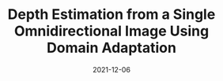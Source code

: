 ---
title: "Depth Estimation from a Single Omnidirectional Image Using Domain Adaptation"
collection: publications
permalink: /publication/2021-cvmp_depth
date: 2021-12-06
venue: 'CVMP2021'
link: 'https://dl.acm.org/doi/abs/10.1145/3485441.3485649'
paperurl: '/files/pdf/publications/CVMP_2021.pdf'
citation: 'Y. Wu, Y. Heng, M. Niranjan, and H. Kim. Depth estimation from a single omnidirectional image using domain adaptation. In <i>European Conference on Visual Media Production</i>, CVMP ’21. Association for Computing Machinery, New York, NY, USA, 2021.'
---
